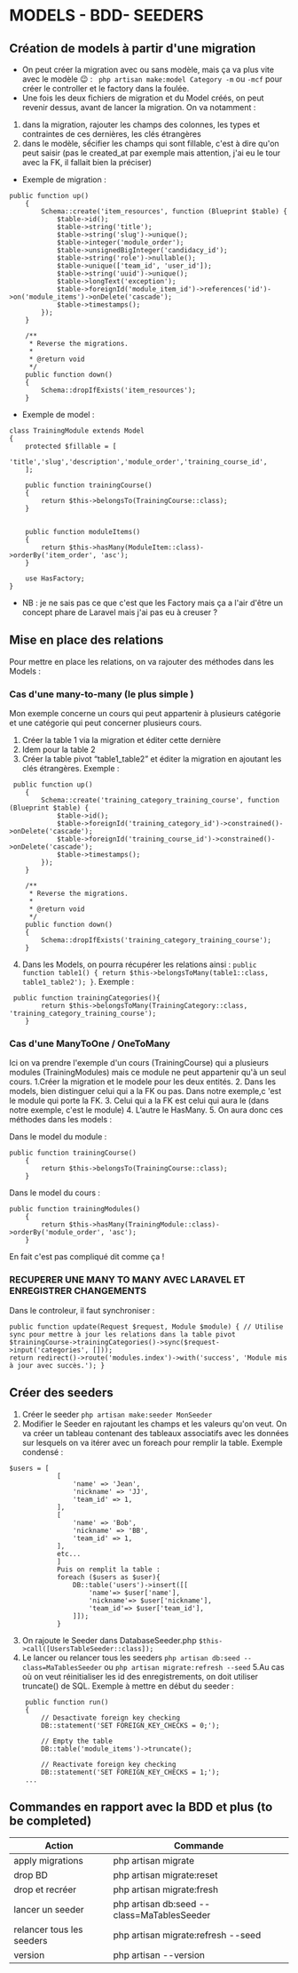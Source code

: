 # MODELS - BDD- SEEDERS

## Création de models à partir d'une migration

- On peut créer la migration avec ou sans modèle, mais ça va plus vite avec le modèle &#x1F609; : 
` php artisan make:model Category -m` ou `-mcf` pour créer le controller et le factory dans la foulée.
- Une fois les deux fichiers de migration et du Model créés, on peut revenir dessus, avant de lancer la migration. On va notamment :
1. dans la migration, rajouter les champs des colonnes, les types et contraintes de ces dernières, les clés étrangères
2. dans le modèle, sếcifier les champs qui sont fillable, c'est à dire qu'on peut saisir (pas le created_at par exemple mais attention, j'ai eu le tour avec la FK, il fallait bien la préciser)
- Exemple de migration : 

```
public function up()
    {
        Schema::create('item_resources', function (Blueprint $table) {
            $table->id();
            $table->string('title');
            $table->string('slug')->unique();
            $table->integer('module_order');
            $table->unsignedBigInteger('candidacy_id');
            $table->string('role')->nullable();
            $table->unique(['team_id', 'user_id']);
            $table->string('uuid')->unique();
            $table->longText('exception');
            $table->foreignId('module_item_id')->references('id')->on('module_items')->onDelete('cascade');       
            $table->timestamps();
        });
    }

    /**
     * Reverse the migrations.
     *
     * @return void
     */
    public function down()
    {
        Schema::dropIfExists('item_resources');
    }
```
- Exemple de model : 
```
class TrainingModule extends Model
{
    protected $fillable = [
        'title','slug','description','module_order','training_course_id',
    ];

    public function trainingCourse()
    {
        return $this->belongsTo(TrainingCourse::class);
    }


    public function moduleItems()
    {
        return $this->hasMany(ModuleItem::class)->orderBy('item_order', 'asc');
    }

    use HasFactory;
}
```
- NB :  je ne sais pas ce que c'est que les Factory mais ça a l'air d'être un concept phare de Laravel mais j'ai pas eu à creuser ?

## Mise en place des relations 

Pour mettre en place les relations, on va rajouter des méthodes dans les Models :

### Cas d'une many-to-many (le plus simple )

Mon exemple concerne un cours qui peut appartenir à plusieurs catégorie et une catégorie qui peut concerner plusieurs cours.
1. Créer la table 1 via la migration et éditer cette dernière
2. Idem pour la table 2
3. Créer la table pivot “table1_table2” et éditer la migration en ajoutant les clés étrangères.
Exemple  :
```
 public function up()
    {
        Schema::create('training_category_training_course', function (Blueprint $table) {
            $table->id();
            $table->foreignId('training_category_id')->constrained()->onDelete('cascade');
            $table->foreignId('training_course_id')->constrained()->onDelete('cascade');
            $table->timestamps();
        });
    }

    /**
     * Reverse the migrations.
     *
     * @return void
     */
    public function down()
    {
        Schema::dropIfExists('training_category_training_course');
    }
```
4. Dans les Models, on pourra récupérer les relations ainsi : 
`public function table1() { return $this->belongsToMany(table1::class, table1_table2'); }`.
Exemple : 
```
 public function trainingCategories(){
        return $this->belongsToMany(TrainingCategory::class, 'training_category_training_course');
    }
```

### Cas d'une ManyToOne / OneToMany
Ici on va prendre l'exemple d'un cours (TrainingCourse) qui a plusieurs modules (TrainingModules) mais ce module ne peut appartenir qu'à un seul cours.
1.Créer la migration et le modele pour les deux entités.
2. Dans les models, bien distinguer celui qui a la FK ou pas. Dans notre exemple,c 'est le module qui porte la FK.
3. Celui qui a la FK est celui qui aura le  (dans notre exemple, c'est le module)
4. L’autre le HasMany.
5. On aura donc ces méthodes dans les models :

Dans le model du module : 
```
public function trainingCourse()
    {
        return $this->belongsTo(TrainingCourse::class);
    }
```

Dans le model du cours : 
```
public function trainingModules()
    {
        return $this->hasMany(TrainingModule::class)->orderBy('module_order', 'asc');
    }
```

En fait c'est pas compliqué dit comme ça !

### RECUPERER UNE MANY TO MANY AVEC LARAVEL ET ENREGISTRER CHANGEMENTS

Dans le controleur, il faut synchroniser :
```
public function update(Request $request, Module $module) { // Utilise sync pour mettre à jour les relations dans la table pivot         $trainingCourse->trainingCategories()->sync($request->input('categories', []));
return redirect()->route('modules.index')->with('success', 'Module mis à jour avec succès.'); }
```



## Créer des seeders 
1. Créer le seeder
` php artisan make:seeder MonSeeder `
2. Modifier le Seeder en rajoutant les champs et les valeurs qu'on veut. On va créer un tableau contenant des tableaux associatifs avec les données sur lesquels on va itérer avec un foreach pour remplir la table.
Exemple condensé : 
```
$users = [
            [
                'name' => 'Jean',
                'nickname' => 'JJ',
                'team_id' => 1,
            ],
            [
                'name' => 'Bob',
                'nickname' => 'BB',
                'team_id' => 1,
            ],
            etc...
            ]
            Puis on remplit la table :
            foreach ($users as $user){
                DB::table('users')->insert([[
                    'name'=> $user['name'],
                    'nickname'=> $user['nickname'],
                    'team_id'=> $user['team_id'], 
                ]]);
            }

```

3. On rajoute le Seeder dans DatabaseSeeder.php
`$this->call([UsersTableSeeder::class]);`
4. Le lancer ou relancer tous les seeders
`php artisan db:seed --class=MaTablesSeeder`
ou
`php artisan migrate:refresh --seed`
5.Au cas où on veut réinitialiser les id des enregistrements, on doit utiliser truncate() de SQL. 
Exemple à mettre en début du seeder :

```
    public function run()
    {
        // Desactivate foreign key checking
        DB::statement('SET FOREIGN_KEY_CHECKS = 0;');

        // Empty the table
        DB::table('module_items')->truncate();

        // Reactivate foreign key checking
        DB::statement('SET FOREIGN_KEY_CHECKS = 1;');
    ...
```

## Commandes en rapport avec la BDD et plus (to be completed)

| Action | Commande |
|--|--|
|apply migrations|php artisan migrate|
|drop BD|php artisan migrate:reset|
|drop et recréer|php artisan migrate:fresh|
|lancer un seeder |php artisan db:seed --class=MaTablesSeeder|
|relancer tous les seeders|php artisan migrate:refresh --seed|
|version|php artisan --version|